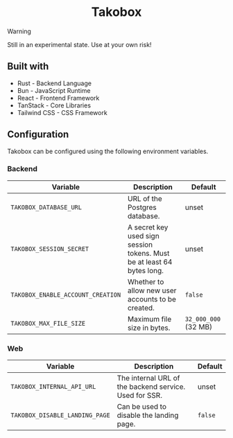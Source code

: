 <div align="center">

# Takobox

</div>

> [!WARNING]
> Still in an experimental state. Use at your own risk!

## Built with

- Rust - Backend Language
- Bun - JavaScript Runtime
- React - Frontend Framework
- TanStack - Core Libraries
- Tailwind CSS - CSS Framework

## Configuration

Takobox can be configured using the following environment variables.

### Backend

| Variable                          | Description                                                            | Default              |
| --------------------------------- | ---------------------------------------------------------------------- | -------------------- |
| `TAKOBOX_DATABASE_URL`            | URL of the Postgres database.                                          | unset                |
| `TAKOBOX_SESSION_SECRET`          | A secret key used sign session tokens. Must be at least 64 bytes long. | unset                |
| `TAKOBOX_ENABLE_ACCOUNT_CREATION` | Whether to allow new user accounts to be created.                      | `false`              |
| `TAKOBOX_MAX_FILE_SIZE`           | Maximum file size in bytes.                                            | `32_000_000` (32 MB) |

### Web

| Variable                       | Description                                            | Default |
| ------------------------------ | ------------------------------------------------------ | ------- |
| `TAKOBOX_INTERNAL_API_URL`     | The internal URL of the backend service. Used for SSR. | unset   |
| `TAKOBOX_DISABLE_LANDING_PAGE` | Can be used to disable the landing page.               | `false` |
